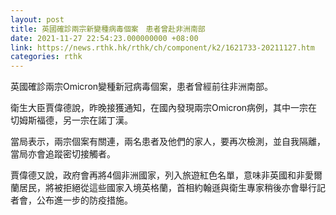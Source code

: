 ```yaml
---
layout: post
title: 英國確診兩宗新變種病毒個案　患者曾赴非洲南部
date: 2021-11-27 22:54:23.000000000 +08:00
link: https://news.rthk.hk/rthk/ch/component/k2/1621733-20211127.htm
categories: rthk
---
```


英國確診兩宗Omicron變種新冠病毒個案，患者曾經前往非洲南部。

衛生大臣賈偉德說，昨晚接獲通知，在國內發現兩宗Omicron病例，其中一宗在切姆斯福德，另一宗在諾丁漢。

當局表示，兩宗個案有關連，兩名患者及他們的家人，要再次檢測，並自我隔離，當局亦會追蹤密切接觸者。

賈偉德又說，政府會再將4個非洲國家，列入旅遊紅色名單，意味非英國和非愛爾蘭居民，將被拒絕從這些國家入境英格蘭，首相約翰遜與衛生專家稍後亦會舉行記者會，公布進一步的防疫措施。

